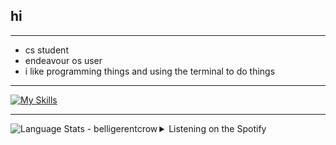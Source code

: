 ## hi
***

* cs student
* endeavour os user
* i like programming things and using the terminal to do things

***
[![My Skills](https://skillicons.dev/icons?i=bash,c,cpp,html,css,py,discord,git,linux,vim,vscode,processing&perline=6)](https://skillicons.dev) 
***

<img align="left" alt="Language Stats - belligerentcrow" src="https://github-readme-stats.vercel.app/api/top-langs/?username=belligerentcrow&hide_border=true&theme=tokyonight" />

<details>
 <summary>Listening on the Spotify</summary>
 
  <div align="center">
                     <a href="https://github.com/belligerentcrow">
    <img alt="Spotify" src="https://spotify-recently-played-readme.vercel.app/api?user=9wuztcs8h72hav3izutdunf66">
  </div>
</details>
